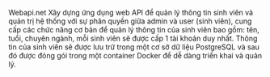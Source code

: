 Webapi.net Xây dựng ứng dụng web API để quản lý thông tin sinh viên và quản trị hệ thống với sự phân quyền giữa admin và user (sinh viên), cung cấp các chức năng cơ bản để quản lý thông tin của sinh viên bao gồm: tên, tuổi, chuyên ngành, mỗi sinh viên sẽ được cấp 1 tài khoản duy nhất. Thông tin của sinh viên sẽ được lưu trữ trong một cơ sở dữ liệu PostgreSQL và sau đó được đóng gói trong một container Docker để dễ dàng triển khai và quản lý.
